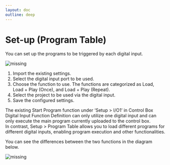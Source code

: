 ```yaml
---
layout: doc
outline: deep
---
```


# Set-up (Program Table)

You can set up the programs to be triggered by each digital input.

![missing](/manual/en/setup/15-1.png)

1. Import the existing settings.
2. Select the digital input port to be used.
3. Choose the function to use. The functions are categorized as Load, Load + Play (Once), and Load + Play (Repeat).
4. Select the project to be used via the digital input.
5. Save the configured settings.

The existing Start Program function under ‘Setup > I/O1’ in Control Box Digital Input Function Definition can only utilize one digital input and can only execute the main program currently uploaded to the control box.<br>
In contrast, Setup > Program Table allows you to load different programs for different digital inputs, enabling program execution and other functionalities.<br>

You can see the differences between the two functions in the diagram below.

![missing](/manual/en/setup/15-2.png)
